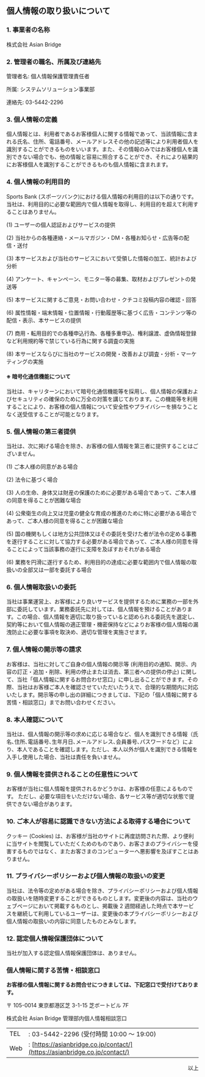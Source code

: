 ## 個人情報の取り扱いについて

### 1. 事業者の名称

株式会社 Asian Bridge

### 2. 管理者の職名、所属及び連絡先

管理者名: 個人情報保護管理責任者

所属: システムソリューション事業部

連絡先: 03-5442-2296

### 3. 個人情報の定義

個人情報とは、利用者であるお客様個人に関する情報であって、当該情報に含まれる氏名、住所、電話番号、メールアドレスその他の記述等により利用者個人を識別することができるものをいいます。また、その情報のみではお客様個人を識別できない場合でも、他の情報と容易に照合することができ、それにより結果的にお客様個人を識別することができるものも個人情報に含まれます。

### 4. 個人情報の利用目的

Sports Bank (スポーツバンク)における個人情報の利用目的は以下の通りです。当社は、利用目的に必要な範囲内で個人情報を取得し、利用目的を超えて利用することはありません。

(1) ユーザーの個人認証およびサービスの提供

(2) 当社からの各種連絡・メールマガジン・DM・各種お知らせ・広告等の配信・送付

(3) 本サービスおよび当社のサービスにおいて受領した情報の加工、統計および分析

(4) アンケート、キャンペーン、モニター等の募集、取材およびプレゼントの発送等

(5) 本サービスに関するご意見・お問い合わせ・クチコミ投稿内容の確認・回答

(6) 属性情報・端末情報・位置情報・行動履歴等に基づく広告・コンテンツ等の配信・表示、本サービスの提供

(7) 商用・転用目的での各種申込行為、各種多重申込、権利譲渡、虚偽情報登録など利用規約等で禁じている行為に関する調査の実施

(8) 本サービスならびに当社のサービスの開発・改善および調査・分析・マーケティングの実施

#### ※ 暗号化通信機能について

当社は、キャリターンにおいて暗号化通信機能等を採用し、個人情報の保護およびセキュリティの確保のために万全の対策を講じております。この機能等を利用することにより、お客様の個人情報について安全性やプライバシーを損なうことなく送受信することが可能となります。

### 5. 個人情報の第三者提供

当社は、次に掲げる場合を除き、お客様の個人情報を第三者に提供することはございません。

(1) ご本人様の同意がある場合

(2) 法令に基づく場合

(3) 人の生命、身体又は財産の保護のために必要がある場合であって、ご本人様の同意を得ることが困難な場合

(4) 公衆衛生の向上又は児童の健全な育成の推進のために特に必要がある場合であって、ご本人様の同意を得ることが困難な場合

(5) 国の機関もしくは地方公共団体又はその委託を受けた者が法令の定める事務を遂行することに対して協力する必要がある場合であって、ご本人様の同意を得ることによって当該事務の遂行に支障を及ぼすおそれがある場合

(6) 業務を円滑に遂行するため、利用目的の達成に必要な範囲内で個人情報の取扱いの全部又は一部を委託する場合

### 6. 個人情報取扱いの委託

当社は事業運営上、お客様により良いサービスを提供するために業務の一部を外部に委託しています。業務委託先に対しては、個人情報を預けることがあります。この場合、個人情報を適切に取り扱っていると認められる委託先を選定し、契約等において個人情報の適正管理・機密保持などによりお客様の個人情報の漏洩防止に必要な事項を取決め、適切な管理を実施させます。

### 7. 個人情報の開示等の請求

お客様は、当社に対してご自身の個人情報の開示等 (利用目的の通知、開示、内容の訂正・追加・削除、利用の停止または消去、第三者への提供の停止) に関して、当社「個人情報に関するお問合わせ窓口」に申し出ることができます。その際、当社はお客様ご本人を確認させていただいたうえで、合理的な期間内に対応いたします。開示等の申し出の詳細につきましては、下記の「個人情報に関する苦情・相談窓口」までお問い合わせください。

### 8. 本人確認について

当社は、個人情報の開示等の求めに応じる場合など、個人を識別できる情報（氏名､住所､電話番号､生年月日､メールアドレス､会員番号､パスワードなど）により、本人であることを確認します。ただし、本人以外が個人を識別できる情報を入手し使用した場合、当社は責任を負いません。

### 9. 個人情報を提供されることの任意性について

お客様が当社に個人情報を提供されるかどうかは、お客様の任意によるものです。 ただし、必要な項目をいただけない場合、各サービス等が適切な状態で提供できない場合があります。

### 10. ご本人が容易に認識できない方法による取得する場合について

クッキー (Cookies) は、お客様が当社のサイトに再度訪問された際、より便利に当サイトを閲覧していただくためのものであり、お客さまのプライバシーを侵害するものではなく、またお客さまのコンピューターへ悪影響を及ぼすことはありません。

### 11. プライバシーポリシーおよび個人情報の取扱いの変更

当社は、法令等の定めがある場合を除き、プライバシーポリシーおよび個人情報の取扱いを随時変更することができるものとします。変更後の内容は、当社のウェブページにおいて掲載するものとし、掲載後 2 週間経過した時点で本サービスを継続して利用しているユーザーは、変更後の本プライバシーポリシーおよび個人情報の取扱いの内容に同意したものとみなします。

### 12. 認定個人情報保護団体について

当社が加入する認定個人情報保護団体は、ありません。

### 個人情報に関する苦情・相談窓口

**お客様の個人情報に関するお問合せにつきましては、下記窓口で受付けております。**

〒 105-0014 東京都港区芝 3-1-15 芝ボートビル 7F

株式会社 Asian Bridge 管理部内個人情報相談窓口

|     |                                                                            |
| --- | -------------------------------------------------------------------------- |
| TEL | : 03-5442-2296 (受付時間 10:00 ～ 19:00)                                   |
| Web | : [https://asianbridge.co.jp/contact/](https://asianbridge.co.jp/contact/) |

<p style="text-align:right;">以上</p>

